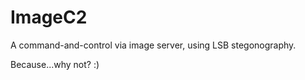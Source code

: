 # ImageC2

A command-and-control via image server, using LSB stegonography. 

Because...why not?  :)
 
